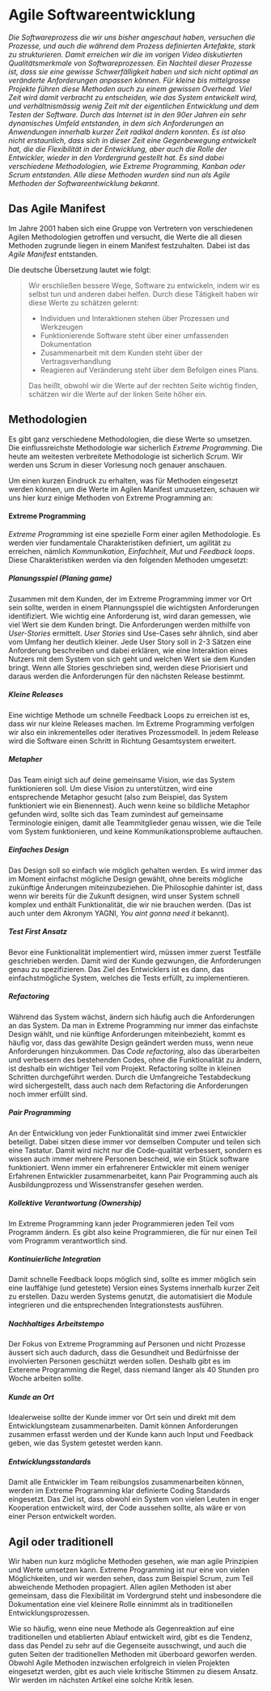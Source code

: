 # Agile Softwareentwicklung

*Die Softwareprozess die wir uns bisher angeschaut haben, versuchen die Prozesse, und auch die während dem Prozess definierten Artefakte, stark zu strukturieren. Damit erreichen wir 
die im vorigen Video diskutierten Qualitätsmerkmale von Softwareprozessen. Ein Nachteil dieser Prozesse ist, dass sie eine gewisse Schwerfälligkeit haben und sich nicht optimal an veränderte Anforderungen 
anpassen können. Für kleine bis mittelgrosse Projekte führen diese Methoden auch zu einem gewissen *Overhead*. Viel Zeit wird damit verbracht zu entscheiden, wie das System entwickelt wird, und verhältnismässig wenig Zeit mit der eigentlichen Entwicklung und dem Testen der Software. 
Durch das Internet ist in den 90er Jahren ein sehr dynamisches Umfeld entstanden, in dem sich Anforderungen an Anwendungen innerhalb kurzer Zeit
radikal ändern konnten. Es ist also nicht erstaunlich, dass sich in dieser Zeit eine Gegenbewegung entwickelt hat, die die Flexibilität in der Entwicklung, aber auch die Rolle der Entwickler, wieder in den Vordergrund gestellt hat. Es sind dabei verschiedene Methodologien, wie Extreme Programming, Kanban oder Scrum entstanden. Alle diese Methoden wurden sind nun als *Agile* Methoden der Softwareentwicklung bekannt.*

## Das Agile Manifest
Im Jahre 2001 haben sich eine Gruppe von Vertretern von verschiedenen Agilen Methodologien getroffen und versucht, die Werte die 
all diesen Methoden zugrunde liegen in einem Manifest festzuhalten. Dabei ist das *Agile Manifest* entstanden. 

Die deutsche Übersetzung lautet wie folgt:

> Wir erschließen bessere Wege, Software zu entwickeln, indem wir es selbst tun und anderen dabei helfen. Durch diese Tätigkeit haben wir diese Werte zu schätzen 
> gelernt: 
> * Individuen und Interaktionen stehen über Prozessen und Werkzeugen
> * Funktionierende Software steht über einer umfassenden Dokumentation
> * Zusammenarbeit mit dem Kunden steht über der Vertragsverhandlung
> * Reagieren auf Veränderung steht über dem Befolgen eines Plans.
> 
> Das heißt, obwohl wir die Werte auf der rechten Seite wichtig finden, schätzen wir die Werte auf der linken Seite höher ein.


## Methodologien

Es gibt ganz verschiedene Methodologien, die diese Werte so umsetzen. Die einflussreichste Methodologie war sicherlich *Extreme Programming*. 
Die heute am weitesten verbreitete Methodologie ist sicherlich *Scrum*. Wir werden uns Scrum in dieser Vorlesung noch genauer anschauen. 

Um einen kurzen Eindruck zu erhalten, was für Methoden eingesetzt werden können, um die Werte im Agilen Manifest umzusetzen, schauen wir uns hier kurz 
einige Methoden von Extreme Programming an:

#### Extreme Programming

*Extreme Programming* ist eine spezielle Form einer agilen Methodologie. Es werden vier fundamentale Charakteristiken definiert, um agilität zu erreichen, nämlich 
*Kommunikation*, *Einfachheit*, *Mut* und *Feedback loops*. Diese Charakteristiken werden via den folgenden Methoden umgesetzt:

##### Planungsspiel (Planing game)

Zusammen mit dem Kunden, der im Extreme Programming immer vor Ort sein sollte, werden in einem Plannungsspiel die wichtigsten Anforderungen identifiziert. 
Wie wichtig eine Anforderung ist, wird daran gemessen, wie viel Wert sie dem Kunden bringt. Die Anforderungen werden mithilfe von *User-Stories* ermittelt. 
*User Stories* sind Use-Cases sehr ähnlich, sind aber vom Umfang her deutlich kleiner. Jede User Story soll in 2-3 Sätzen eine Anforderung beschreiben und dabei erklären, wie eine Interaktion  eines Nutzers mit dem System von sich geht und welchen Wert sie dem Kunden bringt.  Wenn alle Stories geschrieben sind, werden diese
Priorisiert und daraus werden die Anforderungen für den nächsten Release bestimmt.

##### Kleine Releases
 Eine wichtige Methode um schnelle Feedback Loops zu erreichen ist es, dass wir nur kleine Releases machen. Im Extreme Programming verfolgen wir also ein 
 inkrementelles oder iteratives Prozessmodell. In jedem Release wird die Software einen Schritt in Richtung Gesamtsystem erweitert.

##### Metapher
Das Team einigt sich auf deine gemeinsame Vision, wie das System funktionieren soll. Um diese Vision zu unterstützen, wird eine entsprechende Metaphor gesucht
(also zum Beispiel, das System funktioniert wie ein Bienennest). Auch wenn keine so bildliche Metaphor gefunden wird, sollte sich das Team zumindest auf 
gemeinsame Terminologie einigen, damit alle Teammitglieder genau wissen, wie die Teile vom System funktionieren, und keine Kommunikationsprobleme auftauchen.

##### Einfaches Design

Das Design soll so einfach wie möglich gehalten werden. Es wird immer das im Moment einfachst mögliche Design gewählt, ohne bereits mögliche zukünftige Änderungen 
miteinzubeziehen. Die Philosophie dahinter ist, dass wenn wir bereits für die Zukunft designen, wird unser System schnell komplex und enthält Funktionalität, die 
wir nie brauchen werden. (Das ist auch unter dem Akronym YAGNI, *You aint gonna need it* bekannt).

##### Test First Ansatz

Bevor eine Funktionalität implementiert wird, müssen immer zuerst Testfälle geschrieben werden. Damit wird der Kunde gezwungen, die Anforderungen genau 
zu spezifizieren. Das Ziel des Entwicklers ist es dann, das einfachstmögliche System, welches die Tests erfüllt, zu implementieren.

##### Refactoring

Während das System wächst, ändern sich häufig auch die Anforderungen an das System. Da man in Extreme Programming nur immer das 
einfachste Design wählt, und nie künftige Anforderungen miteinbezieht, kommt es häufig vor, dass das gewählte Design geändert werden muss, wenn 
neue Anforderungen hinzukommen. Das *Code refactoring*, also das überarbeiten und verbessern des bestehenden Codes, ohne die Funktionalität zu ändern, 
ist deshalb ein wichtiger Teil vom Projekt. Refactoring sollte in kleinen Schritten durchgeführt werden. Durch die Umfangreiche Testabdeckung wird sichergestellt, dass auch nach dem Refactoring die Anforderungen noch immer erfüllt sind.


##### Pair Programming

An der Entwicklung von jeder Funktionalität sind immer zwei Entwickler beteiligt. Dabei sitzen diese immer vor demselben Computer und teilen sich eine Tastatur. 
Damit wird nicht nur die Code-qualität verbessert, sondern es wissen auch immer mehrere Personen bescheid, wie ein Stück software funktioniert. Wenn immer ein 
erfahrenerer Entwickler mit einem weniger Erfahrenen Entwickler zusammenarbeitet, kann Pair Programming auch als Ausbildungprozess und Wissenstransfer gesehen werden.

##### Kollektive Verantwortung (Ownership) 

Im Extreme Programming kann jeder Programmieren jeden Teil vom Programm ändern. Es gibt also keine Programmieren, die für nur einen Teil vom Programm verantwortlich sind. 

##### Kontinuierliche Integration

Damit schnelle Feedback loops möglich sind, sollte es immer möglich sein eine lauffähige (und getestete) Version eines Systems innerhalb kurzer Zeit zu erstellen. 
Dazu werden Systems genutzt, die automatisiert die Module integrieren und die entsprechenden Integrationstests ausführen. 

##### Nachhaltiges Arbeitstempo

Der Fokus von Extreme Programming auf Personen und nicht Prozesse äussert sich auch dadurch, dass die Gesundheit und Bedürfnisse der involvierten Personen geschützt werden sollen. Deshalb gibt es im Extereme Programming die Regel, dass niemand länger als 40 Stunden pro Woche arbeiten sollte.

##### Kunde an Ort

Idealerweise sollte der Kunde immer vor Ort sein und direkt mit dem Entwicklungsteam zusammenarbeiten. Damit können Anforderungen zusammen erfasst werden und der
Kunde kann auch Input und Feedback geben, wie das System getestet werden kann.

##### Entwicklungsstandards

Damit alle Entwickler im Team reibungslos zusammenarbeiten können, werden im Extreme Programming klar definierte Coding Standards eingesetzt. Das Ziel ist, 
dass obwohl ein System von vielen Leuten in enger Kooperation entwickelt wird, der Code aussehen sollte, als wäre er von einer Person entwickelt worden.


## Agil oder traditionell

Wir haben nun kurz mögliche Methoden gesehen, wie man agile Prinzipien und Werte umsetzen kann. Extreme Programming ist nur eine von vielen Möglichkeiten, und wir werden sehen, dass zum Beispiel Scrum, zum Teil abweichende Methoden propagiert. Allen agilen Methoden ist aber gemeinsam, dass die Flexibilität im Vordergrund steht und insbesondere die Dokumentation eine viel kleinere Rolle einnimmt als in traditionellen Entwicklungsprozessen. 

Wie so häufig, wenn eine neue Methode als Gegenreaktion auf eine traditionellen und etablierten Ablauf entwickelt wird, gibt es die Tendenz, dass das
Pendel zu sehr auf die Gegenseite ausschwingt, und auch die guten Seiten der traditionellen Methoden mit überboard geworfen werden. Obwohl Agile Methoden inzwischen erfolgreich in vielen Projekten eingesetzt werden, gibt es auch viele kritische Stimmen zu diesem Ansatz. Wir werden im nächsten Artikel eine solche Kritik lesen. 



